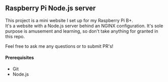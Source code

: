 ## Raspberry Pi Node.js server
This project is a mini website I set up for my Raspberry Pi B+.  
It's a website with a Node.js server behind an NGINX configuration.
It's sole purpose is amusement and learning, so don't take anything for granted in this repo.  

Feel free to ask me any questions or to submit PR's!

#### Prerequisites
- Git
- Node.js
